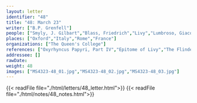 ```yaml
---
layout: letter
identifier: "48"
title: "48: March 23"
writer: ["B.P. Grenfell"]
people: ["Smyly, J. Gilbart","Blass, Friedrich","Livy","Lumbroso, Giacomo","Lumbroso, Alberto","Traill, Anthony","Mahaffy, John Pentland","Grenfell, Bernard Pyne"]
places: ["Oxford","Italy","Rome","France"]
organizations: ["The Queen's College"]
references: ["Oxyrhyncus Papyri, Part IV","Epitome of Livy","The Flinders Petrie Papyri, Part III"]
addressee: []
rawDate: 
weight: 48
images: ["MS4323-48_01.jpg","MS4323-48_02.jpg","MS4323-48_03.jpg"]
---
```

{{< readFile file="./html/letters/48_letter.html">}}
{{< readFile file="./html/notes/48_notes.html">}}